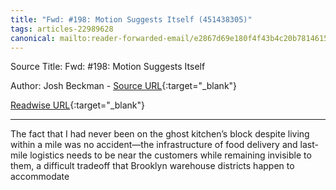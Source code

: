 ```yaml
---
title: "Fwd: #198: Motion Suggests Itself (451438305)"
tags: articles-22989628
canonical: mailto:reader-forwarded-email/e2867d69e180f4f43b4c20b7814615a6
---
```


Source Title: Fwd: #198: Motion Suggests Itself

Author: Josh Beckman - [Source URL](mailto:reader-forwarded-email/e2867d69e180f4f43b4c20b7814615a6){:target="_blank"}

[Readwise URL](https://readwise.io/open/451438305){:target="_blank"}

---

The fact that I had never been on the ghost kitchen’s block despite living within a mile was no accident—the infrastructure of food delivery and last-mile logistics needs to be near the customers while remaining invisible to them, a difficult tradeoff that Brooklyn warehouse districts happen to accommodate

